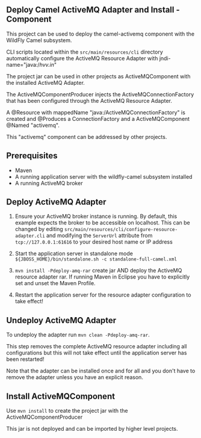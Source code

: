 Deploy Camel ActiveMQ Adapter and Install -Component
----------------------------------------------------

This project can be used to deploy the camel-activemq component with the WildFly Camel subsystem.

CLI scripts located within the `src/main/resources/cli` directory
automatically configure the ActiveMQ Resource Adapter 
with jndi-name="java:/*hvv.in*"

The project jar can be used in other projects
as ActiveMQComponent with the installed ActiveMQ Adapter.

The ActiveMQComponentProducer injects the ActiveMQConnectionFactory 
that has been configured through the ActiveMQ Resource Adapter.

A @Resource with mappedName "java:/ActiveMQConnectionFactory" is created
and @Produces a ConnectionFactory and a ActiveMQComponent @Named "activemq".

This "activemq" component can be addressed by other projects.


Prerequisites
-------------

* Maven
* A running application server with the wildfly-camel subsystem installed
* A running ActiveMQ broker

Deploy ActiveMQ Adapter
-----------------------

1. Ensure your ActiveMQ broker instance is running. 
   By default, this example expects the broker to be accessible on localhost. 
   This can be changed by editing `src/main/resources/cli/configure-resource-adapter.cli` 
   and modifying the `ServerUrl` attribute from `tcp://127.0.0.1:61616` 
   to your desired host name or IP address
   
2. Start the application server in standalone mode 
   `${JBOSS_HOME}/bin/standalone.sh -c standalone-full-camel.xml`
   
3. `mvn install -Pdeploy-amq-rar` create jar AND deploy the ActiveMQ resource adapter rar.
   If running Maven in Eclipse you have to explicitly set and unset the Maven Profile.

4. Restart the application server for the resource adapter configuration to take effect!

Undeploy ActiveMQ Adapter
-------------------------

To undeploy the adapter run `mvn clean -Pdeploy-amq-rar`.

This step removes the complete ActiveMQ resource adapter including all configurations 
but this will not take effect until the application server has been restarted!

Note that the adapter can be installed once and for all and 
you don't have to remove the adapter unless you have an explicit reason.
 
Install ActiveMQComponent
-------------------------

Use `mvn install` to create the project jar with the ActiveMQComponentProducer

This jar is not deployed and can be imported by higher level projects.

